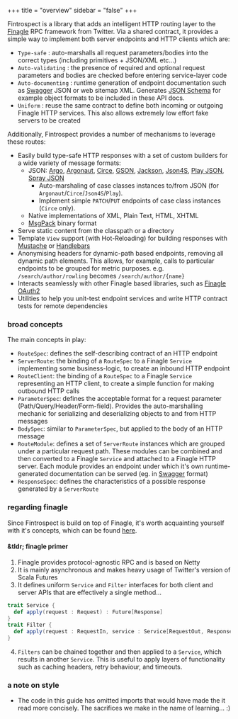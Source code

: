 +++
title = "overview"
sidebar = "false"
+++

Fintrospect is a library that adds an intelligent HTTP routing layer to the 
<a href="http://twitter.github.io/finagle/">Finagle</a> RPC framework from Twitter. Via a shared contract, it provides a simple way to 
implement both server endpoints and HTTP clients which are:

- ```Type-safe``` : auto-marshalls all request parameters/bodies into the correct types (including primitives + JSON/XML etc...)
- ```Auto-validating``` : the presence of required and optional request parameters and bodies are checked before entering service-layer code
- ```Auto-documenting``` : runtime generation of endpoint documentation such as <a href="http://swagger.io/">Swagger</a> JSON or web sitemap XML. 
Generates <a href="http://json-schema.org/">JSON Schema</a> for example object formats to be included in these API docs.
- ```Uniform``` : reuse the same contract to define both incoming or outgoing Finagle HTTP services. This also allows extremely low effort fake servers to be created

Additionally, Fintrospect provides a number of mechanisms to leverage these routes:

- Easily build type-safe HTTP responses with a set of custom builders for a wide variety of message formats:
  - JSON: <a href="http://argo.sourceforge.net/">Argo</a>, <a href="http://argonaut.io/">Argonaut</a>, 
  <a href="https://github.com/travisbrown/circe">Circe</a>, <a href="https://github.com/google/gson">GSON</a>, 
  <a href="https://github.com/FasterXML/jackson">Jackson</a>, <a href="http://json4s.org/">Json4S</a>, <a href="https://github.com/playframework">Play JSON</a>, 
  <a href="https://github.com/spray/spray-json">Spray JSON</a>
    - Auto-marshaling of case classes instances to/from JSON (for `Argonaut`/`Circe`/`Json4S`/`Play`).
    - Implement simple `PATCH`/`PUT` endpoints of case class instances (`Circe` only).
  - Native implementations of XML, Plain Text, HTML, XHTML
  - <a href="http://msgpack.org">MsgPack</a> binary format
- Serve static content from the classpath or a directory
- Template ```View``` support (with Hot-Reloading) for building responses with <a href="http://mustache.github.io/">Mustache</a> or <a href="http://handlebarsjs.com">Handlebars</a>
- Anonymising headers for dynamic-path based endpoints, removing all dynamic path elements. This allows, for example, calls to particular endpoints to be grouped for metric purposes. e.g. 
```/search/author/rowling``` becomes ```/search/author/{name}```
- Interacts seamlessly with other Finagle based libraries, such as <a href="https://github.com/finagle/finagle-oauth2">Finagle OAuth2</a> 
- Utilities to help you unit-test endpoint services and write HTTP contract tests for remote dependencies 

### broad concepts
The main concepts in play:

- ```RouteSpec```: defines the self-describing contract of an HTTP endpoint
- ```ServerRoute```: the binding of a ```RouteSpec``` to a Finagle ```Service```  implementing some business-logic, to create an inbound HTTP endpoint
- ```RouteClient```: the binding of a ```RouteSpec``` to a Finagle ```Service``` representing an HTTP client, to create a simple function for making outbound HTTP calls
- ```ParameterSpec```: defines the acceptable format for a request parameter (Path/Query/Header/Form-field). Provides the auto-marshalling mechanic for serializing and deserializing objects to and from HTTP messages
- ```BodySpec```: similar to ```ParameterSpec```, but applied to the body of an HTTP message
- ```RouteModule```: defines a set of ```ServerRoute``` instances which are grouped under a particular request path. These modules can be combined and then converted to a Finagle ```Service``` and attached to a Finagle HTTP server. Each module 
provides an endpoint under which it's own runtime-generated documentation can be served (eg. in <a href="http://swagger.io/">Swagger</a> format)
- ```ResponseSpec```: defines the characteristics of a possible response generated by a ```ServerRoute``` 

### regarding finagle
Since Fintrospect is build on top of Finagle, it's worth acquainting yourself with it's concepts, which can be found <a href="http://twitter.github.io/finagle/guide">here</a>. 

#### &tldr; finagle primer

1. Finagle provides protocol-agnostic RPC and is based on Netty
2. It is mainly asynchronous and makes heavy usage of Twitter's version of Scala Futures
3. It defines uniform ```Service``` and ```Filter``` interfaces for both client and server APIs that are effectively a single method...

```scala
trait Service {
  def apply(request : Request) : Future[Response]
}
trait Filter {
  def apply(request : RequestIn, service : Service[RequestOut, ResponseIn]) : Future[ResponseOut]
}
```
4. ```Filters``` can be chained together and then applied to a ```Service```, which results in another ```Service```. This is useful to 
apply layers of functionality such as caching headers, retry behaviour, and timeouts.

### a note on style
- The code in this guide has omitted imports that would have made the it read more concisely. The sacrifices we make in the name of learning... :)
